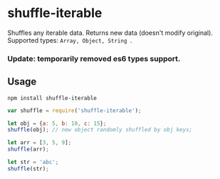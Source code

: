 # shuffle-iterable
Shuffles any iterable data. Returns new data (doesn't modify original).
Supported types: ```Array, Object, String ```.

### Update: temporarily removed es6 types support.

## Usage

```
npm install shuffle-iterable
```

```javascript
var shuffle = require('shuffle-iterable');

let obj = {a: 5, b: 10, c: 15};
shuffle(obj); // new object randomly shuffled by obj keys;

let arr = [3, 5, 9];
shuffle(arr);

let str = 'abc';
shuffle(str);
```